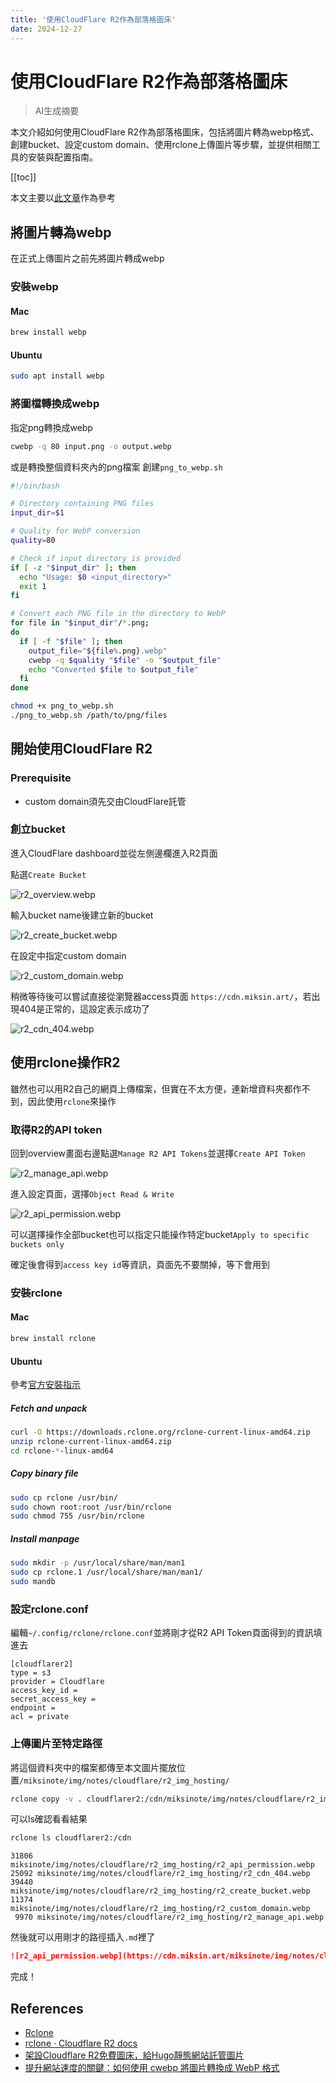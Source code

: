 ```yaml
---
title: '使用CloudFlare R2作為部落格圖床'
date: 2024-12-27
---
```


# 使用CloudFlare R2作為部落格圖床

> AI生成摘要

<!-- excerpt -->

本文介紹如何使用CloudFlare R2作為部落格圖床，包括將圖片轉為webp格式、創建bucket、設定custom domain、使用rclone上傳圖片等步驟，並提供相關工具的安裝與配置指南。

<!-- excerpt -->

[[toc]]

本文主要以[此文章](https://ivonblog.com/posts/cloudflare-r2-image-hosting/)作為參考

## 將圖片轉為webp

在正式上傳圖片之前先將圖片轉成webp

### 安裝webp

#### Mac

```bash
brew install webp
```

#### Ubuntu

```bash
sudo apt install webp
```

### 將圖檔轉換成webp

指定png轉換成webp

```bash
cwebp -q 80 input.png -o output.webp
```

或是轉換整個資料夾內的png檔案
創建`png_to_webp.sh`

```bash
#!/bin/bash

# Directory containing PNG files
input_dir=$1

# Quality for WebP conversion
quality=80

# Check if input directory is provided
if [ -z "$input_dir" ]; then
  echo "Usage: $0 <input_directory>"
  exit 1
fi

# Convert each PNG file in the directory to WebP
for file in "$input_dir"/*.png;
do
  if [ -f "$file" ]; then
    output_file="${file%.png}.webp"
    cwebp -q $quality "$file" -o "$output_file"
    echo "Converted $file to $output_file"
  fi
done
```

```bash
chmod +x png_to_webp.sh
./png_to_webp.sh /path/to/png/files
```

## 開始使用CloudFlare R2

### Prerequisite

- custom domain須先交由CloudFlare託管

### 創立bucket

進入CloudFlare dashboard並從左側邊欄進入R2頁面

點選`Create Bucket`

![r2_overview.webp](https://cdn.miksin.art/miksinote/img/notes/cloudflare/r2_img_hosting/r2_overview.webp)

輸入bucket name後建立新的bucket

![r2_create_bucket.webp](https://cdn.miksin.art/miksinote/img/notes/cloudflare/r2_img_hosting/r2_create_bucket.webp)

在設定中指定custom domain

![r2_custom_domain.webp](https://cdn.miksin.art/miksinote/img/notes/cloudflare/r2_img_hosting/r2_custom_domain.webp)

稍微等待後可以嘗試直接從瀏覽器access頁面 `https://cdn.miksin.art/`，若出現404是正常的，這設定表示成功了

![r2_cdn_404.webp](https://cdn.miksin.art/miksinote/img/notes/cloudflare/r2_img_hosting/r2_cdn_404.webp)

## 使用rclone操作R2

雖然也可以用R2自己的網頁上傳檔案，但實在不太方便，連新增資料夾都作不到，因此使用`rclone`來操作

### 取得R2的API token

回到overview畫面右邊點選`Manage R2 API Tokens`並選擇`Create API Token`

![r2_manage_api.webp](https://cdn.miksin.art/miksinote/img/notes/cloudflare/r2_img_hosting/r2_manage_api.webp)

進入設定頁面，選擇`Object Read & Write`

![r2_api_permission.webp](https://cdn.miksin.art/miksinote/img/notes/cloudflare/r2_img_hosting/r2_api_permission.webp)

可以選擇操作全部bucket也可以指定只能操作特定bucket`Apply to specific buckets only`

確定後會得到`access key id`等資訊，頁面先不要關掉，等下會用到

### 安裝rclone

#### Mac

```bash
brew install rclone
```

#### Ubuntu

參考[官方安裝指示](https://rclone.org/install/#linux)

##### Fetch and unpack

```bash
curl -O https://downloads.rclone.org/rclone-current-linux-amd64.zip
unzip rclone-current-linux-amd64.zip
cd rclone-*-linux-amd64
```

##### Copy binary file

```bash
sudo cp rclone /usr/bin/
sudo chown root:root /usr/bin/rclone
sudo chmod 755 /usr/bin/rclone
```

##### Install manpage

```bash
sudo mkdir -p /usr/local/share/man/man1
sudo cp rclone.1 /usr/local/share/man/man1/
sudo mandb
```

### 設定rclone.conf

編輯`~/.config/rclone/rclone.conf`並將剛才從R2 API Token頁面得到的資訊填進去

```
[cloudflarer2]
type = s3
provider = Cloudflare
access_key_id =
secret_access_key =
endpoint =
acl = private
```

### 上傳圖片至特定路徑

將這個資料夾中的檔案都傳至本文圖片擺放位置`/miksinote/img/notes/cloudflare/r2_img_hosting/`

```bash
rclone copy -v . cloudflarer2:/cdn/miksinote/img/notes/cloudflare/r2_img_hosting/
```

可以ls確認看看結果

```bash
rclone ls cloudflarer2:/cdn
```

```
31806 miksinote/img/notes/cloudflare/r2_img_hosting/r2_api_permission.webp
25092 miksinote/img/notes/cloudflare/r2_img_hosting/r2_cdn_404.webp
39440 miksinote/img/notes/cloudflare/r2_img_hosting/r2_create_bucket.webp
11374 miksinote/img/notes/cloudflare/r2_img_hosting/r2_custom_domain.webp
 9970 miksinote/img/notes/cloudflare/r2_img_hosting/r2_manage_api.webp
```

然後就可以用剛才的路徑插入`.md`裡了

```markdown
![r2_api_permission.webp](https://cdn.miksin.art/miksinote/img/notes/cloudflare/r2_img_hosting/r2_api_permission.webp)
```

完成！

## References

- [Rclone](https://rclone.org/)
- [rclone · Cloudflare R2 docs](https://developers.cloudflare.com/r2/examples/rclone/)
- [架設Cloudflare R2免費圖床，給Hugo靜態網站託管圖片](https://ivonblog.com/posts/cloudflare-r2-image-hosting/)
- [提升網站速度的關鍵：如何使用 cwebp 將圖片轉換成 WebP 格式](https://ooorito.com/blog-webp-image-format-cwebp-install-guide/)
